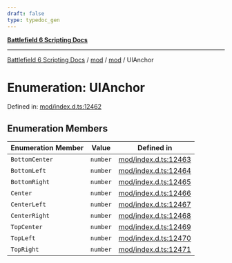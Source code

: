 ```yaml
---
draft: false
type: typedoc_gen
---
```


[**Battlefield 6 Scripting Docs**](../../../_index.md)

***

[Battlefield 6 Scripting Docs](../../../_index.md) / [mod](../../_index.md) / [mod](../_index.md) / UIAnchor

# Enumeration: UIAnchor

Defined in: [mod/index.d.ts:12462](https://github.com/battlefield-portal-community/portal-docs/blob/ff09b2690670f74de7e97198022e5a97ff1161ff/generators/santiago/mod/index.d.ts#L12462)

## Enumeration Members

| Enumeration Member | Value | Defined in |
| ------ | ------ | ------ |
| <a id="bottomcenter"></a> `BottomCenter` | `number` | [mod/index.d.ts:12463](https://github.com/battlefield-portal-community/portal-docs/blob/ff09b2690670f74de7e97198022e5a97ff1161ff/generators/santiago/mod/index.d.ts#L12463) |
| <a id="bottomleft"></a> `BottomLeft` | `number` | [mod/index.d.ts:12464](https://github.com/battlefield-portal-community/portal-docs/blob/ff09b2690670f74de7e97198022e5a97ff1161ff/generators/santiago/mod/index.d.ts#L12464) |
| <a id="bottomright"></a> `BottomRight` | `number` | [mod/index.d.ts:12465](https://github.com/battlefield-portal-community/portal-docs/blob/ff09b2690670f74de7e97198022e5a97ff1161ff/generators/santiago/mod/index.d.ts#L12465) |
| <a id="center"></a> `Center` | `number` | [mod/index.d.ts:12466](https://github.com/battlefield-portal-community/portal-docs/blob/ff09b2690670f74de7e97198022e5a97ff1161ff/generators/santiago/mod/index.d.ts#L12466) |
| <a id="centerleft"></a> `CenterLeft` | `number` | [mod/index.d.ts:12467](https://github.com/battlefield-portal-community/portal-docs/blob/ff09b2690670f74de7e97198022e5a97ff1161ff/generators/santiago/mod/index.d.ts#L12467) |
| <a id="centerright"></a> `CenterRight` | `number` | [mod/index.d.ts:12468](https://github.com/battlefield-portal-community/portal-docs/blob/ff09b2690670f74de7e97198022e5a97ff1161ff/generators/santiago/mod/index.d.ts#L12468) |
| <a id="topcenter"></a> `TopCenter` | `number` | [mod/index.d.ts:12469](https://github.com/battlefield-portal-community/portal-docs/blob/ff09b2690670f74de7e97198022e5a97ff1161ff/generators/santiago/mod/index.d.ts#L12469) |
| <a id="topleft"></a> `TopLeft` | `number` | [mod/index.d.ts:12470](https://github.com/battlefield-portal-community/portal-docs/blob/ff09b2690670f74de7e97198022e5a97ff1161ff/generators/santiago/mod/index.d.ts#L12470) |
| <a id="topright"></a> `TopRight` | `number` | [mod/index.d.ts:12471](https://github.com/battlefield-portal-community/portal-docs/blob/ff09b2690670f74de7e97198022e5a97ff1161ff/generators/santiago/mod/index.d.ts#L12471) |
